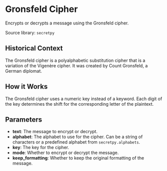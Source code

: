 
# Gronsfeld Cipher

Encrypts or decrypts a message using the Gronsfeld cipher.

Source library: `secretpy`

## Historical Context

The Gronsfeld cipher is a polyalphabetic substitution cipher that is a variation of the Vigenère cipher. It was created by Count Gronsfeld, a German diplomat.

## How it Works

The Gronsfeld cipher uses a numeric key instead of a keyword. Each digit of the key determines the shift for the corresponding letter of the plaintext.

## Parameters

- **text**: The message to encrypt or decrypt.
- **alphabet**: The alphabet to use for the cipher. Can be a string of characters or a predefined alphabet from `secretpy.alphabets`.
- **key**: The key for the cipher.
- **mode**: Whether to encrypt or decrypt the message.
- **keep_formatting**: Whether to keep the original formatting of the message.
